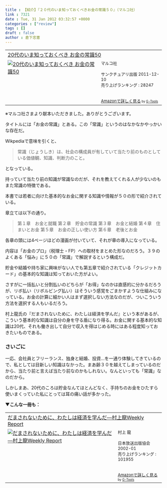 ```yaml
---
title : 【紹介】『２０代のいま知っておくべきお金の常識５０』（マルコ社）
link : 7321
date : Tue, 31 Jan 2012 03:32:57 +0000
categories : ["review"]
tags : []
draft : false
author : 倉下忠憲
---
```


<table  border="0" cellpadding="5"><tr><td colspan="2"><a href="http://www.amazon.co.jp/20%E4%BB%A3%E3%81%AE%E3%81%84%E3%81%BE%E7%9F%A5%E3%81%A3%E3%81%A6%E3%81%8A%E3%81%8F%E3%81%B9%E3%81%8D-%E3%81%8A%E9%87%91%E3%81%AE%E5%B8%B8%E8%AD%9850-%E3%83%9E%E3%83%AB%E3%82%B3%E7%A4%BE/dp/4861136733%3FSubscriptionId%3D15SMZCTB9V8NGR2TW082%26tag%3Drashita1000-22%26linkCode%3Dxm2%26camp%3D2025%26creative%3D165953%26creativeASIN%3D4861136733" target="_blank">20代のいま知っておくべき お金の常識50</a><img src="http://www.assoc-amazon.jp/e/ir?t=rashita1000-22&l=ur2&o=9" width="1" height="1" style="border: none;" alt="" /></td></tr><tr><td valign="top"><a href="http://www.amazon.co.jp/20%E4%BB%A3%E3%81%AE%E3%81%84%E3%81%BE%E7%9F%A5%E3%81%A3%E3%81%A6%E3%81%8A%E3%81%8F%E3%81%B9%E3%81%8D-%E3%81%8A%E9%87%91%E3%81%AE%E5%B8%B8%E8%AD%9850-%E3%83%9E%E3%83%AB%E3%82%B3%E7%A4%BE/dp/4861136733%3FSubscriptionId%3D15SMZCTB9V8NGR2TW082%26tag%3Drashita1000-22%26linkCode%3Dxm2%26camp%3D2025%26creative%3D165953%26creativeASIN%3D4861136733" target="_blank"><img src="http://ecx.images-amazon.com/images/I/31oPBwiQPvL._SL160_.jpg" border="0" alt="20代のいま知っておくべき お金の常識50" /></a></td><td valign="top"><font size="-1">マルコ社 <br /><br />サンクチュアリ出版  2011-12-10<br />売り上げランキング : 28247<br /><br /><br /><a href="http://www.amazon.co.jp/20%E4%BB%A3%E3%81%AE%E3%81%84%E3%81%BE%E7%9F%A5%E3%81%A3%E3%81%A6%E3%81%8A%E3%81%8F%E3%81%B9%E3%81%8D-%E3%81%8A%E9%87%91%E3%81%AE%E5%B8%B8%E8%AD%9850-%E3%83%9E%E3%83%AB%E3%82%B3%E7%A4%BE/dp/4861136733%3FSubscriptionId%3D15SMZCTB9V8NGR2TW082%26tag%3Drashita1000-22%26linkCode%3Dxm2%26camp%3D2025%26creative%3D165953%26creativeASIN%3D4861136733" target="_blank">Amazonで詳しく見る</a></font><font size="-2"> by <a href="http://www.goodpic.com/mt/aws/index.html" >G-Tools</a></font></td></tr></table>

※マルコ社さまより献本いただきました。ありがとうございます。

タイトルには「お金の常識」とある。この「常識」というのはなかなかやっかいな存在だ。

Wikpediaで意味を引くと、

<blockquote>
常識（じょうしき）は、社会の構成員が有していて当たり前のものとしている価値観、知識、判断力のこと。
</blockquote>

となっている。

持っていて当たり前の知識が常識なのだが、それを教えてくれる人が少ないのもまた常識の特徴である。

本書では若者に向けた基本的なお金に関する知識や情報が５０の形で紹介されている。

章立ては以下の通り。



<blockquote>第１章　お金と就職
第２章　貯金の常識
第３章　お金と結婚
第４章　住まいとお金
第５章　お金の正しい使い方
第６章　老後とお金</blockquote>

各章の頭には4ページほどの漫画が付いていて、それが章の導入になっている。

内容は「お金のプロ」（税理士・FP）への取材をまとめた形なのだろう。３９のよくある「悩み」に５０の「常識」で解説するという構成だ。

貯金や結婚や持ち家に興味がない人でも第五章で紹介されている「クレジットカード」の基本的な知識は知っておいた方がよい。

さすがに一括払いと分割払いのどちらが「お得」なのかは直感的に分かるだろうが、リボ払い（リボルビング払い）はそういう感覚をごまかすような仕組みになっている。お金の計算に細かい人はまず選択しない方法なのだが、ついこういう方法を選択する人もいるだろう。

村上龍氏の『だまされないために、わたしは経済を学んだ』という本があるが、こういう基本的な知識は自分の身を守る盾になり得る。お金に関する基本的な知識は20代、それも働き出して自分で収入を得はじめる時にはある程度知っておきたいものである。

<h3>さいごに</h3>
一応、会社員とフリーランス、独身と結婚、投資…を一通り体験してきているので、私としては目新しい知識はなかった。まあ齢３０を越えてしまっているのだから、当たり前と言えば当たり前なのかもしれない。なんといっても「常識」なのだから。

しかしまあ、20代のころは貯金なんてほとんどなく、手持ちのお金をひたすら使いまくっていた私にとっては耳の痛い話が多かった。

<strong>▼こんな一冊も：</strong>
<table  border="0" cellpadding="5"><tr><td colspan="2"><a href="http://www.amazon.co.jp/%E3%81%A0%E3%81%BE%E3%81%95%E3%82%8C%E3%81%AA%E3%81%84%E3%81%9F%E3%82%81%E3%81%AB%E3%80%81%E3%82%8F%E3%81%9F%E3%81%97%E3%81%AF%E7%B5%8C%E6%B8%88%E3%82%92%E5%AD%A6%E3%82%93%E3%81%A0%E2%80%95%E6%9D%91%E4%B8%8A%E9%BE%8DWeekly-Report-%E6%9D%91%E4%B8%8A-%E9%BE%8D/dp/414080663X%3FSubscriptionId%3D15SMZCTB9V8NGR2TW082%26tag%3Drashita1000-22%26linkCode%3Dxm2%26camp%3D2025%26creative%3D165953%26creativeASIN%3D414080663X" target="_blank">だまされないために、わたしは経済を学んだ―村上龍Weekly Report</a><img src="http://www.assoc-amazon.jp/e/ir?t=rashita1000-22&l=ur2&o=9" width="1" height="1" style="border: none;" alt="" /></td></tr><tr><td valign="top"><a href="http://www.amazon.co.jp/%E3%81%A0%E3%81%BE%E3%81%95%E3%82%8C%E3%81%AA%E3%81%84%E3%81%9F%E3%82%81%E3%81%AB%E3%80%81%E3%82%8F%E3%81%9F%E3%81%97%E3%81%AF%E7%B5%8C%E6%B8%88%E3%82%92%E5%AD%A6%E3%82%93%E3%81%A0%E2%80%95%E6%9D%91%E4%B8%8A%E9%BE%8DWeekly-Report-%E6%9D%91%E4%B8%8A-%E9%BE%8D/dp/414080663X%3FSubscriptionId%3D15SMZCTB9V8NGR2TW082%26tag%3Drashita1000-22%26linkCode%3Dxm2%26camp%3D2025%26creative%3D165953%26creativeASIN%3D414080663X" target="_blank"><img src="http://ecx.images-amazon.com/images/I/51A0A7CWJ3L._SL160_.jpg" border="0" alt="だまされないために、わたしは経済を学んだ―村上龍Weekly Report" /></a></td><td valign="top"><font size="-1">村上 龍 <br /><br />日本放送出版協会  2002-01<br />売り上げランキング : 101955<br /><br /><br /><a href="http://www.amazon.co.jp/%E3%81%A0%E3%81%BE%E3%81%95%E3%82%8C%E3%81%AA%E3%81%84%E3%81%9F%E3%82%81%E3%81%AB%E3%80%81%E3%82%8F%E3%81%9F%E3%81%97%E3%81%AF%E7%B5%8C%E6%B8%88%E3%82%92%E5%AD%A6%E3%82%93%E3%81%A0%E2%80%95%E6%9D%91%E4%B8%8A%E9%BE%8DWeekly-Report-%E6%9D%91%E4%B8%8A-%E9%BE%8D/dp/414080663X%3FSubscriptionId%3D15SMZCTB9V8NGR2TW082%26tag%3Drashita1000-22%26linkCode%3Dxm2%26camp%3D2025%26creative%3D165953%26creativeASIN%3D414080663X" target="_blank">Amazonで詳しく見る</a></font><font size="-2"> by <a href="http://www.goodpic.com/mt/aws/index.html" >G-Tools</a></font></td></tr></table>
